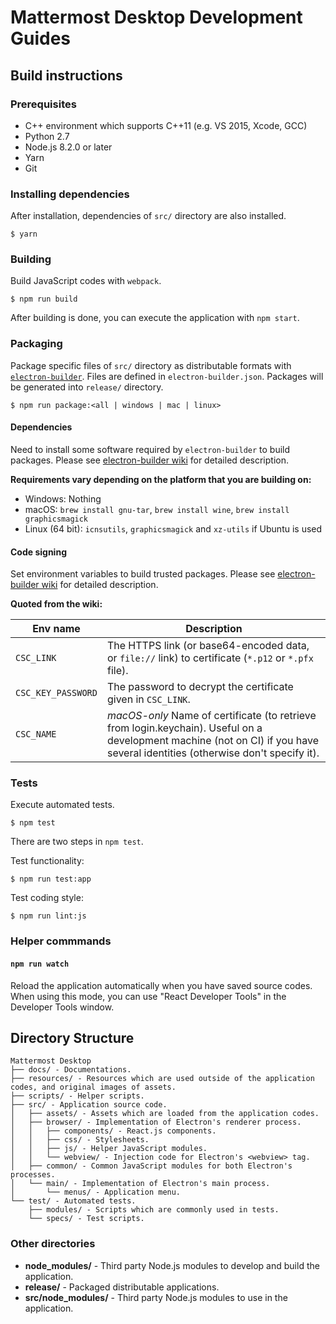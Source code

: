 # Mattermost Desktop Development Guides

## Build instructions

### Prerequisites
- C++ environment which supports C++11 (e.g. VS 2015, Xcode, GCC)
- Python 2.7
- Node.js 8.2.0 or later
- Yarn
- Git

### Installing dependencies
After installation, dependencies of `src/` directory are also installed.

```
$ yarn
```

### Building
Build JavaScript codes with `webpack`.

```
$ npm run build
```

After building is done, you can execute the application with `npm start`.

### Packaging
Package specific files of `src/` directory as distributable formats with [`electron-builder`](https://github.com/electron-userland/electron-builder).
Files are defined in `electron-builder.json`.
Packages will be generated into `release/` directory.

```
$ npm run package:<all | windows | mac | linux>
```

#### Dependencies
Need to install some software required by `electron-builder` to build packages.
Please see [electron-builder wiki](https://github.com/electron-userland/electron-builder/wiki/Multi-Platform-Build) for detailed description.

**Requirements vary depending on the platform that you are building on:**
- Windows: Nothing
- macOS: `brew install gnu-tar`, `brew install wine`, `brew install graphicsmagick`
- Linux (64 bit): `icnsutils`, `graphicsmagick` and `xz-utils` if Ubuntu is used

#### Code signing
Set environment variables to build trusted packages.
Please see [electron-builder wiki](https://github.com/electron-userland/electron-builder/wiki/Code-Signing) for detailed description.

**Quoted from the wiki:**

| Env name | Description |
|---|---|
| `CSC_LINK` | The HTTPS link (or base64-encoded data, or `file://` link) to certificate (`*.p12` or `*.pfx` file). |
| `CSC_KEY_PASSWORD` | The password to decrypt the certificate given in `CSC_LINK`. |
| `CSC_NAME` | *macOS-only* Name of certificate (to retrieve from login.keychain). Useful on a development machine (not on CI) if you have several identities (otherwise don't specify it). |

### Tests
Execute automated tests.

```
$ npm test
```

There are two steps in `npm test`.

Test functionality:

```
$ npm run test:app
```

Test coding style:

```
$ npm run lint:js
```

### Helper commmands

#### `npm run watch`
Reload the application automatically when you have saved source codes.
When using this mode, you can use "React Developer Tools" in the Developer Tools window.

## Directory Structure

```
Mattermost Desktop
├── docs/ - Documentations.
├── resources/ - Resources which are used outside of the application codes, and original images of assets.
├── scripts/ - Helper scripts.
├── src/ - Application source code.
│   ├── assets/ - Assets which are loaded from the application codes.
│   ├── browser/ - Implementation of Electron's renderer process.
│   │   ├── components/ - React.js components.
│   │   ├── css/ - Stylesheets.
│   │   ├── js/ - Helper JavaScript modules.
│   │   └── webview/ - Injection code for Electron's <webview> tag.
│   ├── common/ - Common JavaScript modules for both Electron's processes.
│   └── main/ - Implementation of Electron's main process.
│       └── menus/ - Application menu.
└── test/ - Automated tests.
    ├── modules/ - Scripts which are commonly used in tests.
    └── specs/ - Test scripts.
```

### Other directories
- **node_modules/** - Third party Node.js modules to develop and build the application.
- **release/** - Packaged distributable applications.
- **src/node_modules/** - Third party Node.js modules to use in the application.
